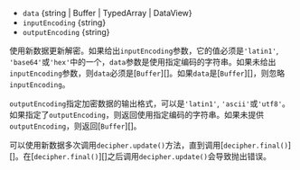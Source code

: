 <!-- YAML
added: v0.1.94
changes:
  - version: v6.0.0
    pr-url: https://github.com/nodejs/node/pull/5522
    description: The default `inputEncoding` changed from `binary` to `utf8`.
-->
- `data` {string | Buffer | TypedArray | DataView}
- `inputEncoding` {string}
- `outputEncoding` {string}

使用新数据更新解密。如果给出`inputEncoding`参数，它的值必须是`'latin1'`, `'base64'`或`'hex'`中的一个，`data`参数是使用指定编码的字符串。如果未给出`inputEncoding`参数，则`data`必须是[`Buffer`][]。如果`data`是[`Buffer`][]，则忽略`inputEncoding`。

`outputEncoding`指定加密数据的输出格式，可以是`'latin1'`, `'ascii'`或`'utf8'`。如果指定了`outputEncoding`，则返回使用指定编码的字符串。如果未提供`outputEncoding`，则返回[`Buffer`][]。

可以使用新数据多次调用`decipher.update()`方法，直到调用[`decipher.final()`][]。在[`decipher.final()`][]之后调用`decipher.update()`会导致抛出错误。
